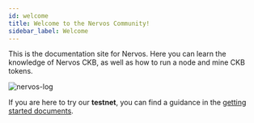 ```yaml
---
id: welcome
title: Welcome to the Nervos Community!
sidebar_label: Welcome
---
```


This is the documentation site for Nervos. Here you can learn the knowledge of Nervos CKB, as well as how to run a node and mine CKB tokens.

![nervos-log](assets/nervos-logo-title.svg)

If you are here to try our **testnet**, you can find a guidance in the [getting started documents](../getting-started/introduction).
